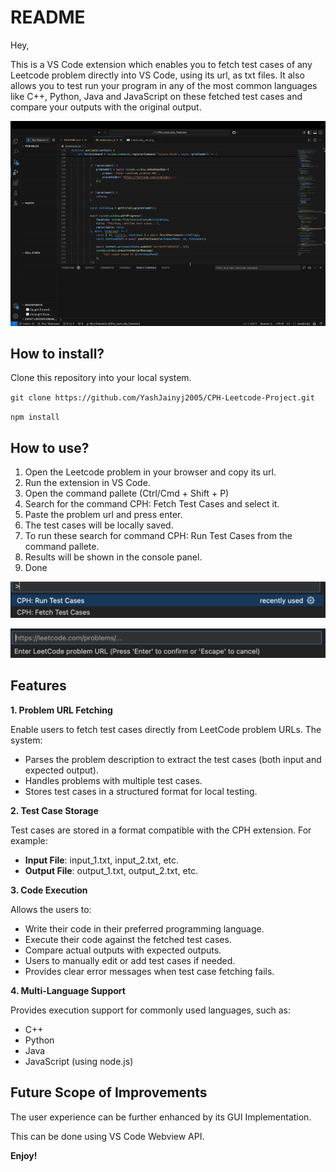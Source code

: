 # README
Hey,

This is a VS Code extension which enables you to fetch test cases of any Leetcode problem directly into VS Code, using its url, as txt files.
It also allows you to test run your program in any of the most common languages like C++, Python, Java and JavaScript on these fetched test cases and compare your outputs with the original output.

![Demo](images/Demo.gif)

## How to install?
Clone this repository into your local system.

`git clone https://github.com/YashJainyj2005/CPH-Leetcode-Project.git`

`npm install`


## How to use?

1. Open the Leetcode problem in your browser and copy its url.
2. Run the extension in VS Code.
3. Open the command pallete (Ctrl/Cmd + Shift + P)
4. Search for the command CPH: Fetch Test Cases and select it.
5. Paste the problem url and press enter.
6. The test cases will be locally saved.
7. To run these search for command CPH: Run Test Cases from the command pallete.
8. Results will be shown in the console panel.
9. Done
   
![Commands](images/Commands.png)

![Leetcode url](images/Leetcode_url.png)

## Features

**1. Problem URL Fetching**

Enable users to fetch test cases directly from LeetCode problem URLs. The system:

- Parses the problem description to extract the test cases (both input and expected output).
- Handles problems with multiple test cases.
- Stores test cases in a structured format for local testing.

**2. Test Case Storage**

Test cases are stored in a format compatible with the CPH extension. For example:

- **Input File**: input_1.txt, input_2.txt, etc.
- **Output File**: output_1.txt, output_2.txt, etc.

**3. Code Execution**

Allows the users to:

- Write their code in their preferred programming language.
- Execute their code against the fetched test cases.
- Compare actual outputs with expected outputs.
- Users to manually edit or add test cases if needed.
- Provides clear error messages when test case fetching fails.

**4. Multi-Language Support**

Provides execution support for commonly used languages, such as:

- C++
- Python
- Java
- JavaScript (using node.js)
## Future Scope of Improvements

The user experience can be further enhanced by its GUI Implementation.

This can be done using VS Code Webview API.

**Enjoy!**
